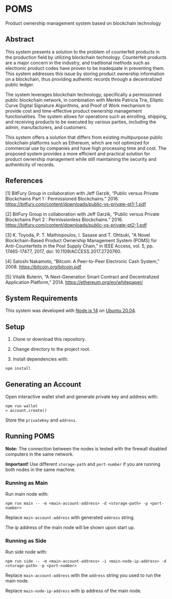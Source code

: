 # POMS

Product ownership management system based on blockchain technology


## Abstract

This system presents a solution to the problem of counterfeit products in the production field by utilizing blockchain technology. Counterfeit products are a major concern in the industry, and traditional methods such as electronic product codes have proven to be inadequate in preventing them. This system addresses this issue by storing product ownership information on a blockchain, thus providing authentic records through a decentralized public ledger.

The system leverages blockchain technology, specifically a permissioned public blockchain network, in combination with Merkle Patricia Trie, Elliptic Curve Digital Signature Algorithms, and Proof of Work mechanism to provide cost and time-effective product ownership management functionalities. The system allows for operations such as enrolling, shipping, and receiving products to be executed by various parties, including the admin, manufacturers, and customers.

This system offers a solution that differs from existing multipurpose public blockchain platforms such as Ethereum, which are not optimized for commercial use by companies and have high processing time and cost. The proposed system provides a more efficient and practical solution for product ownership management while still maintaining the security and authenticity of records.


## References

[1]	BitFury Group in collaboration with Jeff Garzik, “Public versus Private Blockchains Part 1 : Permissioned Blockchains.” 2016.
https://bitfury.com/content/downloads/public-vs-private-pt1-1.pdf

[2]	BitFury Group in collaboration with Jeff Garzik, “Public versus Private Blockchains Part 2 : Permissionless Blockchains.” 2016.
https://bitfury.com/content/downloads/public-vs-private-pt2-1.pdf

[3]	K. Toyoda, P. T. Mathiopoulos, I. Sasase and T. Ohtsuki, "A Novel Blockchain-Based Product Ownership Management System (POMS) for Anti-Counterfeits in the Post Supply Chain," in IEEE Access, vol. 5, pp. 17465-17477, 2017, doi: 10.1109/ACCESS.2017.2720760.

[4]	Satoshi Nakamoto, “Bitcoin: A Peer-to-Peer Electronic Cash System,” 2008.
https://bitcoin.org/bitcoin.pdf

[5]	Vitalik Buterin, “A Next-Generation Smart Contract and Decentralized Application Platform,” 2014.
https://ethereum.org/en/whitepaper/


## System Requirements

This system was developed with [Node.js 14](https://nodejs.org/en/blog/release/v14.17.3/) on [Ubuntu 20.04](https://releases.ubuntu.com/focal/).


## Setup

1. Clone or download this repository.

2. Change directory to the project root.

3. Install dependencies with: 
``` 
npm install 
```


## Generating an Account

Open interactive wallet shell and generate private key and address with:
```
npm run wallet
> account.create()
```
Store the `privateKey` and `address`.



## Running POMS

**Note:** The connection between the nodes is tested with the firewall disabled computers in the same network.

**Important!** Use different `storage-path` and `port-number` if you are running both nodes in the same machine.

### Running as Main

Run main node with:
```
npm run main -- -m <main-account-address> -d <storage-path> -p <port-number>
```
Replace `main-account-address` with generated `address` string.

The ip address of the main node will be shown upon start up.

### Running as Side

Run side node with:
```
npm run side -- -m <main-account-address> -i <main-node-ip-address> -d <storage-path> -p <port-number>
```
Replace `main-account-address` with the `address` string you used to run the main node.

Replace `main-node-ip-address` with ip address of the main node.
